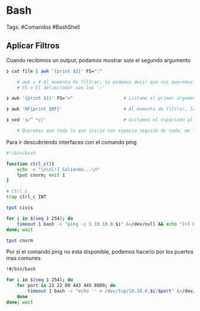 # Bash

Tags: #Comandos #BashShell 

## Aplicar Filtros 

Cuando recibimos un output, podamos mostrar solo el segundo argumento 
```bash
❯ cat file | awk '{print $2}' FS=":"

	# awk = # Al momento de filtrar, le podemos decir que nos queremos quedar con el segundo argumento
	# FS = El delimitador son los ':'
```

```bash
❯ awk '{print $1}' FS="<"                   # Listame el primer argumento (izquierda a derecha), tomando el simbolo '<' como delimitador 
```

```bash
❯ awk 'NF{print $NF}'                       # Al momento de filtrar, le podemos decir que nos queremos quedar con el ultimo argumento
```

```bash
❯ sed 's/^ *//'                             # Quitamos el espaciado al principio de un otuput

	# Queremos que todo lo que inicie con espacio seguido de nada, me lo quite 
```

Para ir descubriendo interfaces con el comando ping 
```bash 
#!/bin/bash 

function ctrl_c(){
	echo -e "\n\n[!] Saliendo...\n"
	tput cnorm; exit 1
}

# Ctrl_c
trap ctrl_c INT

tput civis

for i in $(seq 1 254); do
	timeout 1 bash -c "ping -c 1 10.10.0.$i" &>/dev/null && echo "[+] Host 10.10.0.$i - ACTIVE" &
done; wait

tput cnorm
```

Por si el comando ping no esta disponible, podemos hacerlo por los puertos mas comunes 
```bash
!#/bin/bash 

for i in $(seq 1 254); do
	for port in 21 22 80 443 445 8080; do
		timeout 1 bash -c "echo '' > /dev/tcp/10.10.0.$i/$port" &>/dev/null && echo "[+] Host 10.10.0.$i - PORT $port - OPEN" &
	done 
done; wait 
```

